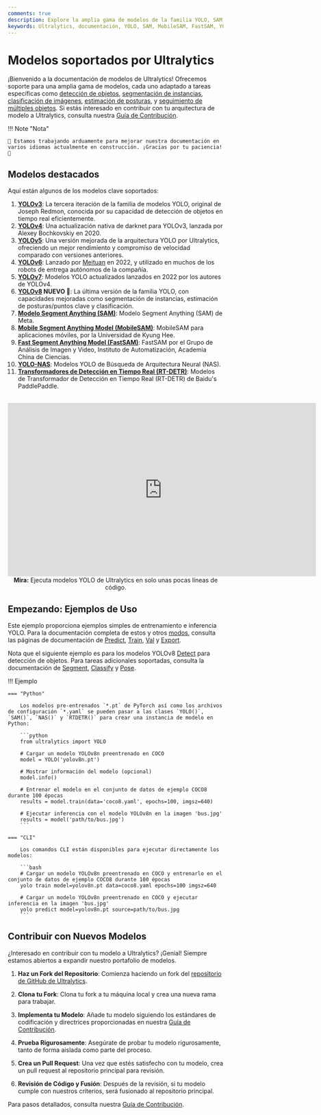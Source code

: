 ```yaml
---
comments: true
description: Explore la amplia gama de modelos de la familia YOLO, SAM, MobileSAM, FastSAM, YOLO-NAS y RT-DETR soportados por Ultralytics. Comienza con ejemplos para el uso tanto de CLI como de Python.
keywords: Ultralytics, documentación, YOLO, SAM, MobileSAM, FastSAM, YOLO-NAS, RT-DETR, modelos, arquitecturas, Python, CLI
---
```


# Modelos soportados por Ultralytics

¡Bienvenido a la documentación de modelos de Ultralytics! Ofrecemos soporte para una amplia gama de modelos, cada uno adaptado a tareas específicas como [detección de objetos](../tasks/detect.md), [segmentación de instancias](../tasks/segment.md), [clasificación de imágenes](../tasks/classify.md), [estimación de posturas](../tasks/pose.md), y [seguimiento de múltiples objetos](../modes/track.md). Si estás interesado en contribuir con tu arquitectura de modelo a Ultralytics, consulta nuestra [Guía de Contribución](../help/contributing.md).

!!! Note "Nota"

    🚧 Estamos trabajando arduamente para mejorar nuestra documentación en varios idiomas actualmente en construcción. ¡Gracias por tu paciencia! 🙏

## Modelos destacados

Aquí están algunos de los modelos clave soportados:

1. **[YOLOv3](yolov3.md)**: La tercera iteración de la familia de modelos YOLO, original de Joseph Redmon, conocida por su capacidad de detección de objetos en tiempo real eficientemente.
2. **[YOLOv4](yolov4.md)**: Una actualización nativa de darknet para YOLOv3, lanzada por Alexey Bochkovskiy en 2020.
3. **[YOLOv5](yolov5.md)**: Una versión mejorada de la arquitectura YOLO por Ultralytics, ofreciendo un mejor rendimiento y compromiso de velocidad comparado con versiones anteriores.
4. **[YOLOv6](yolov6.md)**: Lanzado por [Meituan](https://about.meituan.com/) en 2022, y utilizado en muchos de los robots de entrega autónomos de la compañía.
5. **[YOLOv7](yolov7.md)**: Modelos YOLO actualizados lanzados en 2022 por los autores de YOLOv4.
6. **[YOLOv8](yolov8.md) NUEVO 🚀**: La última versión de la familia YOLO, con capacidades mejoradas como segmentación de instancias, estimación de posturas/puntos clave y clasificación.
7. **[Modelo Segment Anything (SAM)](sam.md)**: Modelo Segment Anything (SAM) de Meta.
8. **[Mobile Segment Anything Model (MobileSAM)](mobile-sam.md)**: MobileSAM para aplicaciones móviles, por la Universidad de Kyung Hee.
9. **[Fast Segment Anything Model (FastSAM)](fast-sam.md)**: FastSAM por el Grupo de Análisis de Imagen y Video, Instituto de Automatización, Academia China de Ciencias.
10. **[YOLO-NAS](yolo-nas.md)**: Modelos YOLO de Búsqueda de Arquitectura Neural (NAS).
11. **[Transformadores de Detección en Tiempo Real (RT-DETR)](rtdetr.md)**: Modelos de Transformador de Detección en Tiempo Real (RT-DETR) de Baidu's PaddlePaddle.

<p align="center">
  <br>
  <iframe width="720" height="405" src="https://www.youtube.com/embed/MWq1UxqTClU?si=nHAW-lYDzrz68jR0"
    title="Reproductor de video de YouTube" frameborder="0"
    allow="accelerometer; autoplay; clipboard-write; encrypted-media; gyroscope; picture-in-picture; web-share"
    allowfullscreen>
  </iframe>
  <br>
  <strong>Mira:</strong> Ejecuta modelos YOLO de Ultralytics en solo unas pocas líneas de código.
</p>

## Empezando: Ejemplos de Uso

Este ejemplo proporciona ejemplos simples de entrenamiento e inferencia YOLO. Para la documentación completa de estos y otros [modos](../modes/index.md), consulta las páginas de documentación de [Predict](../modes/predict.md), [Train](../modes/train.md), [Val](../modes/val.md) y [Export](../modes/export.md).

Nota que el siguiente ejemplo es para los modelos YOLOv8 [Detect](../tasks/detect.md) para detección de objetos. Para tareas adicionales soportadas, consulta la documentación de [Segment](../tasks/segment.md), [Classify](../tasks/classify.md) y [Pose](../tasks/pose.md).

!!! Ejemplo

    === "Python"

        Los modelos pre-entrenados `*.pt` de PyTorch así como los archivos de configuración `*.yaml` se pueden pasar a las clases `YOLO()`, `SAM()`, `NAS()` y `RTDETR()` para crear una instancia de modelo en Python:

        ```python
        from ultralytics import YOLO

        # Cargar un modelo YOLOv8n preentrenado en COCO
        model = YOLO('yolov8n.pt')

        # Mostrar información del modelo (opcional)
        model.info()

        # Entrenar el modelo en el conjunto de datos de ejemplo COCO8 durante 100 épocas
        results = model.train(data='coco8.yaml', epochs=100, imgsz=640)

        # Ejecutar inferencia con el modelo YOLOv8n en la imagen 'bus.jpg'
        results = model('path/to/bus.jpg')
        ```

    === "CLI"

        Los comandos CLI están disponibles para ejecutar directamente los modelos:

        ```bash
        # Cargar un modelo YOLOv8n preentrenado en COCO y entrenarlo en el conjunto de datos de ejemplo COCO8 durante 100 épocas
        yolo train model=yolov8n.pt data=coco8.yaml epochs=100 imgsz=640

        # Cargar un modelo YOLOv8n preentrenado en COCO y ejecutar inferencia en la imagen 'bus.jpg'
        yolo predict model=yolov8n.pt source=path/to/bus.jpg
        ```

## Contribuir con Nuevos Modelos

¿Interesado en contribuir con tu modelo a Ultralytics? ¡Genial! Siempre estamos abiertos a expandir nuestro portafolio de modelos.

1. **Haz un Fork del Repositorio**: Comienza haciendo un fork del [repositorio de GitHub de Ultralytics](https://github.com/ultralytics/ultralytics).

2. **Clona tu Fork**: Clona tu fork a tu máquina local y crea una nueva rama para trabajar.

3. **Implementa tu Modelo**: Añade tu modelo siguiendo los estándares de codificación y directrices proporcionadas en nuestra [Guía de Contribución](../help/contributing.md).

4. **Prueba Rigurosamente**: Asegúrate de probar tu modelo rigurosamente, tanto de forma aislada como parte del proceso.

5. **Crea un Pull Request**: Una vez que estés satisfecho con tu modelo, crea un pull request al repositorio principal para revisión.

6. **Revisión de Código y Fusión**: Después de la revisión, si tu modelo cumple con nuestros criterios, será fusionado al repositorio principal.

Para pasos detallados, consulta nuestra [Guía de Contribución](../help/contributing.md).
